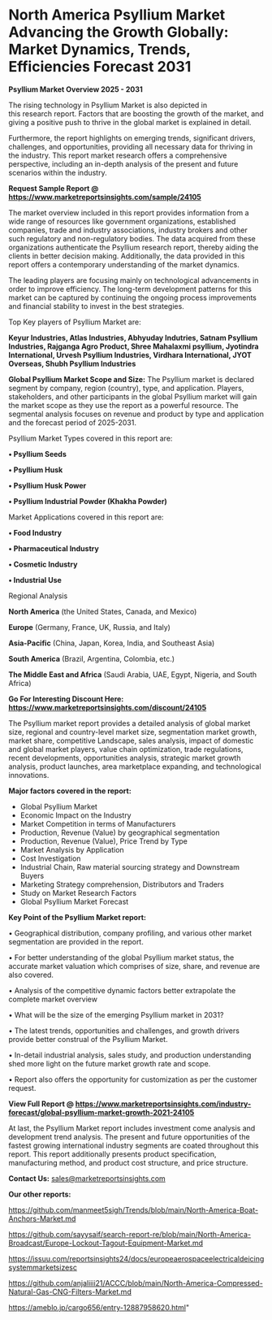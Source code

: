 # North America Psyllium Market Advancing the Growth Globally: Market Dynamics, Trends, Efficiencies Forecast 2031

<Strong> Psyllium Market Overview 2025 - 2031</strong>

The rising technology in Psyllium Market is also depicted in this research report. Factors that are boosting the growth of the market, and giving a positive push to thrive in the global market is explained in detail.

Furthermore, the report highlights on emerging trends, significant drivers, challenges, and opportunities, providing all necessary data for thriving in the industry. This report market research offers a comprehensive perspective, including an in-depth analysis of the present and future scenarios within the industry.

<strong>Request Sample Report @ <a href=https://www.marketreportsinsights.com/sample/24105>https://www.marketreportsinsights.com/sample/24105</a></strong>

The market overview included in this report provides information from a wide range of resources like government organizations, established companies, trade and industry associations, industry brokers and other such regulatory and non-regulatory bodies. The data acquired from these organizations authenticate the Psyllium research report, thereby aiding the clients in better decision making. Additionally, the data provided in this report offers a contemporary understanding of the market dynamics.

The leading players are focusing mainly on technological advancements in order to improve efficiency. The long-term development patterns for this market can be captured by continuing the ongoing process improvements and financial stability to invest in the best strategies.

Top Key players of Psyllium Market are:

<strong>Keyur Industries, Atlas Industries, Abhyuday Indutries, Satnam Psyllium Industries, Rajganga Agro Product, Shree Mahalaxmi psyllium, Jyotindra International, Urvesh Psyllium Industries, Virdhara International, JYOT Overseas, Shubh Psyllium Industries</strong>

<strong><b>Global Psyllium Market Scope and Size:</b></strong>
The Psyllium market is declared segment by company, region (country), type, and application. Players, stakeholders, and other participants in the global Psyllium market will gain the market scope as they use the report as a powerful resource. The segmental analysis focuses on revenue and product by type and application and the forecast period of 2025-2031.

Psyllium Market Types covered in this report are:

<strong>• Psyllium Seeds

• Psyllium Husk

• Psyllium Husk Power

• Psyllium Industrial Powder (Khakha Powder)</strong>

Market Applications covered in this report are:

<strong>• Food Industry

• Pharmaceutical Industry

• Cosmetic Industry

• Industrial Use</strong> 

Regional Analysis

<strong>North America</strong> (the United States, Canada, and Mexico)

<strong>Europe</strong> (Germany, France, UK, Russia, and Italy)

<strong>Asia-Pacific</strong> (China, Japan, Korea, India, and Southeast Asia)

<strong>South America</strong> (Brazil, Argentina, Colombia, etc.)

<strong>The Middle East and Africa</strong> (Saudi Arabia, UAE, Egypt, Nigeria, and South Africa)

<strong>Go For Interesting Discount Here: <a href=https://www.marketreportsinsights.com/discount/24105>https://www.marketreportsinsights.com/discount/24105</a></strong>

The Psyllium market report provides a detailed analysis of global market size, regional and country-level market size, segmentation market growth, market share, competitive Landscape, sales analysis, impact of domestic and global market players, value chain optimization, trade regulations, recent developments, opportunities analysis, strategic market growth analysis, product launches, area marketplace expanding, and technological innovations.

<strong><b>Major factors covered in the report:</b></strong>
<ul>
  <li>Global Psyllium Market </li>
  <li>Economic Impact on the Industry</li>
  <li>Market Competition in terms of Manufacturers</li>
  <li>Production, Revenue (Value) by geographical segmentation</li>
  <li>Production, Revenue (Value), Price Trend by Type</li>
  <li>Market Analysis by Application</li>
  <li>Cost Investigation</li>
  <li>Industrial Chain, Raw material sourcing strategy and Downstream Buyers</li>
  <li>Marketing Strategy comprehension, Distributors and Traders</li>
  <li>Study on Market Research Factors</li>
  <li>Global Psyllium Market Forecast</li>
</ul>

<strong><b>Key Point of the Psyllium Market report:</b></strong>

• Geographical distribution, company profiling, and various other market segmentation are provided in the report.

• For better understanding of the global Psyllium market status, the accurate market valuation which comprises of size, share, and revenue are also covered.

• Analysis of the competitive dynamic factors better extrapolate the complete market overview

• What will be the size of the emerging Psyllium market in 2031?

• The latest trends, opportunities and challenges, and growth drivers provide better construal of the Psyllium Market.

• In-detail industrial analysis, sales study, and production understanding shed more light on the future market growth rate and scope.

• Report also offers the opportunity for customization as per the customer request.

<strong><b>View Full Report @ <a href=https://www.marketreportsinsights.com/industry-forecast/global-psyllium-market-growth-2021-24105>https://www.marketreportsinsights.com/industry-forecast/global-psyllium-market-growth-2021-24105</a></b></strong>


At last, the Psyllium Market report includes investment come analysis and development trend analysis. The present and future opportunities of the fastest growing international industry segments are coated throughout this report. This report additionally presents product specification, manufacturing method, and product cost structure, and price structure.

<strong>Contact Us:</strong>
sales@marketreportsinsights.com

<strong>Our other reports:</strong>

<a href=https://github.com/manmeet5sigh/Trends/blob/main/North-America-Boat-Anchors-Market.md>https://github.com/manmeet5sigh/Trends/blob/main/North-America-Boat-Anchors-Market.md</a>

<a href=https://github.com/sayysaif/search-report-re/blob/main/North-America-Broadcast/Europe-Lockout-Tagout-Equipment-Market.md>https://github.com/sayysaif/search-report-re/blob/main/North-America-Broadcast/Europe-Lockout-Tagout-Equipment-Market.md</a>

<a href=https://issuu.com/reportsinsights24/docs/europeaerospaceelectricaldeicingsystemmarketsizesc>https://issuu.com/reportsinsights24/docs/europeaerospaceelectricaldeicingsystemmarketsizesc</a>

<a href=https://github.com/anjaliiii21/ACCC/blob/main/North-America-Compressed-Natural-Gas-CNG-Filters-Market.md>https://github.com/anjaliiii21/ACCC/blob/main/North-America-Compressed-Natural-Gas-CNG-Filters-Market.md</a>

<a href=https://ameblo.jp/cargo656/entry-12887958620.html>https://ameblo.jp/cargo656/entry-12887958620.html</a>"
